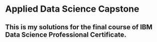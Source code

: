 # Applied Data Science Capstone
## This is my solutions for the final course of IBM Data Science Professional Certificate.
